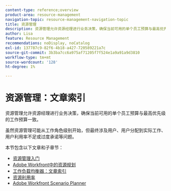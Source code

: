 ```yaml
---
content-type: reference;overview
product-area: resource-management
navigation-topic: resource-management-navigation-topic
title: 资源管理
description: 资源管理允许资源经理进行业务决策，确保当前可用的单个员工预算与最高优先级的工作预算一致。 虽然资源管理可能从工作角色级别开始，但最终它涉及到用户及其利用率不足或过度承诺的问题。
author: Lisa
feature: Resource Management
recommendations: noDisplay, noCatalog
exl-id: 137787c9-82f6-4b18-a427-720589221a7c
source-git-commit: 3b3ba7cc6a975af71205f7f524e1a9a91a9d3810
workflow-type: tm+mt
source-wordcount: '128'
ht-degree: 1%

---
```


# 资源管理：文章索引

<!--Audited: 01/2024-->

资源管理允许资源经理进行业务决策，确保当前可用的单个员工预算与最高优先级的工作预算一致。

虽然资源管理可能从工作角色级别开始，但最终涉及用户、用户分配到实际工作、用户利用率不足或过度承诺等问题。

本节包含以下文章和子章节：

* [资源管理入门](../../resource-mgmt/resource-mgmt-overview/get-started-resource-management.md)
* [Adobe Workfront中的资源规划](/help/quicksilver/resource-mgmt/resource-planning/resource-planning-overview.md)
* [工作负载均衡器：文章索引](/help/quicksilver/resource-mgmt/workload-balancer/workload-balancer.md)
* [资源利用率](/help/quicksilver/resource-mgmt/resource-utilization/resource-utilization.md)
* [Adobe Workfront Scenario Planner](/help/quicksilver/scenario-planner/scenario-planning.md)




